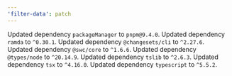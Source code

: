 ```yaml
---
'filter-data': patch
---
```


Updated dependency `packageManager` to `pnpm@9.4.0`.
Updated dependency `ramda` to `^0.30.1`.
Updated dependency `@changesets/cli` to `^2.27.6`.
Updated dependency `@swc/core` to `^1.6.6`.
Updated dependency `@types/node` to `^20.14.9`.
Updated dependency `tslib` to `^2.6.3`.
Updated dependency `tsx` to `^4.16.0`.
Updated dependency `typescript` to `^5.5.2`.
